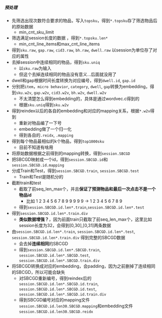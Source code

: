 ##### 预处理

- 先筛选出现次数符合要求的物品，写入`topsku`，得到`*.topsku`存了筛选物品后的原始数据
  - min_cnt_sku_limit
- 筛选满足session长度的数据 ，得到`*.topsku.len*`
  - min_cnt_line_items和max_cnt_line_items
- 得到`sku.raw`, `gap.raw`, `cid3.raw`, `bh.raw`, `dwell.raw` 以session为单位存了对应的属性
- 去掉session中连续相同的物品，得到`sku.uniq`
  - 以`sku.raw`为输入
  - 但这个去掉连续相同的物品没有意义...后面就没用了
- dwell和gap根据时间长度转换为对应编号，得到`dwell.id`, `gap.id`
- 分别把`item`，`micro behavior`, `category`, `dwell`, `gap`转换为embedding，得到`sku.w2v`, `gap.w2v`, `cid3.w2v`, `bh.w2v`, `dwell.w2v`
  - 不太清楚怎么得到embedding的，具体是通过wordvec.c得到的
  - 根据`sku.uniq`得到`sku.w2v`
- 得到reindex以后的各自的embedding和对应的mapping关系，根据`*.w2v`得到
  - 重新对物品编了一下号
  - embedding做了一个归一化
  - 得到各自的`.reidx`, `.mapping`
- 得到每个物品最相似的k个物品，得到`top1000sku`
  - 目前不知道有啥用
- 将原始数据根据之前得到的mapping转换，得到`session.SBCGD`
- 把SBCGD映射成一个id，得到`session.SBCGD.id`和`session.SBCGD.id.mapping`
- 分成Train和Test，得到`session.SBCGD.train`, `session.SBCGD.test`
  - Train和Test是随机分的
- 截断train和test
  - 截取了前seq_len_max个，并且**保证了预测物品和最后一次点击不是一个物品id**
    - 比如 1 2 3 4 5 6 7 8 9 9 9 9 9 -> 1 2 3 4 5 6 7 8 9
  - 得到`session.SBCGD.id.len*.train`,`session.SBCGD.id.len*.test`
- 得到`session.SBCGD.id.len*.train.div`
  - **类似数据增强？**，因为前面train只截取了前seq_len_max个，这里比如session长度为32，会得到[0,30],[0,31]两条数据
- 由`session.SBCGD.id.len*.train`, `session.SBCGD.id.len*.test`, `session.SBCGD.id.len*.train.div` 得到完整的SBCGD数据
  - 会去掉**连续相同**的SBCGD
  - 得到`session.SBCGD.id.len*.SBCGD.train`, `session.SBCGD.id.len*.SBCGD.test`, `session.SBCGD.id.len*.SBCGD.train.div`
- 将SBCGD转换成对应的embedding，会padding，因为之前删掉了连续相同的SBCGD，所以可能会缺失
  - 对SBCGD重新编号，得到reindex后的`session.SBCGD.id.len*.SBCGD.id.train`, `session.SBCGD.id.len*.SBCGD.id.test`, `session.SBCGD.id.len*.SBCGD.id.train.div`
  - 得到SBCGD编号对应的mapping文件`session.SBCGD.id.len30.SBCGD.mapping`和embedding文件`session.SBCGD.id.len30.SBCGD.reidx`
